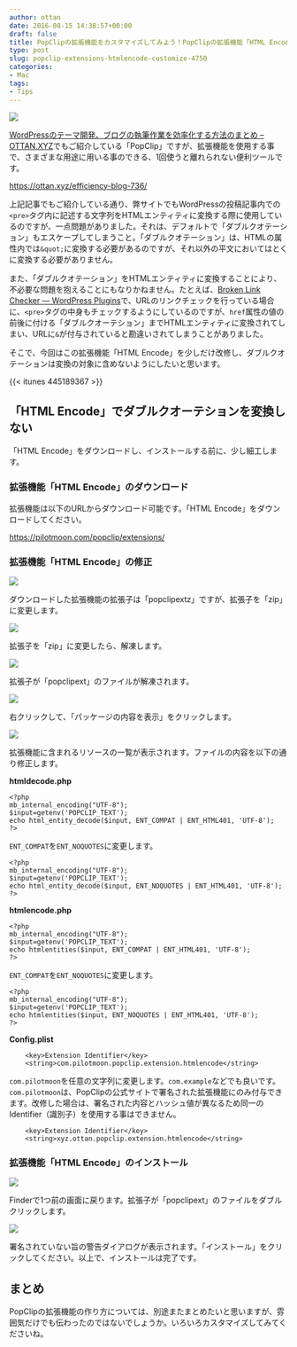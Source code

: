 ```yaml
---
author: ottan
date: 2016-08-15 14:38:57+00:00
draft: false
title: PopClipの拡張機能をカスタマイズしてみよう！PopClipの拡張機能「HTML Encode」でダブルクオーテションを変換しないようにする
type: post
slug: popclip-extensions-htmlencode-customize-4750
categories:
- Mac
tags:
- Tips
---
```


![](/uploads/2016/08/160815-57b1cdb6742b8.png)






[WordPressのテーマ開発、ブログの執筆作業を効率化する方法のまとめ – OTTAN.XYZ](/efficiency-blog-736/)でもご紹介している「PopClip」ですが、拡張機能を使用する事で、さまざまな用途に用いる事のできる、1回使うと離れられない便利ツールです。



https://ottan.xyz/efficiency-blog-736/



上記記事でもご紹介している通り、弊サイトでもWordPressの投稿記事内での`<pre>`タグ内に記述する文字列をHTMLエンティティに変換する際に使用しているのですが、一点問題がありました。それは、デフォルトで「ダブルクオテーション」もエスケープしてしまうこと。「ダブルクオテーション」は、HTMLの属性内では`&quot;`に変換する必要があるのですが、それ以外の平文においてはとくに変換する必要がありません。





また、「ダブルクオテーション」をHTMLエンティティに変換することにより、不必要な問題を抱えることにもなりかねません。たとえば、[Broken Link Checker — WordPress Plugins](https://ja.wordpress.org/plugins/broken-link-checker/)で、URLのリンクチェックを行っている場合に、`<pre>`タグの中身もチェックするようにしているのですが、`href`属性の値の前後に付ける「ダブルクオーテション」までHTMLエンティティに変換されてしまい、URLに`&`が付与されていると勘違いされてしまうことがありました。





そこで、今回はこの拡張機能「HTML Encode」を少しだけ改修し、ダブルクオテーションは変換の対象に含めないようにしたいと思います。



{{< itunes 445189367 >}}



## 「HTML Encode」でダブルクオーテションを変換しない





「HTML Encode」をダウンロードし、インストールする前に、少し細工します。





### 拡張機能「HTML Encode」のダウンロード





拡張機能は以下のURLからダウンロード可能です。「HTML Encode」をダウンロードしてください。



https://pilotmoon.com/popclip/extensions/



### 拡張機能「HTML Encode」の修正





![](/uploads/2016/08/160815-57b1d241f15bd.png)






ダウンロードした拡張機能の拡張子は「popclipextz」ですが、拡張子を「zip」に変更します。





![](/uploads/2016/08/160815-57b1d24961951.png)






拡張子を「zip」に変更したら、解凍します。





![](/uploads/2016/08/160815-57b1d24fc6305.png)






拡張子が「popclipext」のファイルが解凍されます。





![](/uploads/2016/08/160815-57b1d25a4d20a.png)






右クリックして、「パッケージの内容を表示」をクリックします。





![](/uploads/2016/08/160815-57b1d26341315.png)






拡張機能に含まれるリソースの一覧が表示されます。ファイルの内容を以下の通り修正します。





**htmldecode.php**




    
    <?php
    mb_internal_encoding("UTF-8");
    $input=getenv('POPCLIP_TEXT');
    echo html_entity_decode($input, ENT_COMPAT | ENT_HTML401, 'UTF-8');
    ?>





`ENT_COMPAT`を`ENT_NOQUOTES`に変更します。




    
    <?php
    mb_internal_encoding("UTF-8");
    $input=getenv('POPCLIP_TEXT');
    echo html_entity_decode($input, ENT_NOQUOTES | ENT_HTML401, 'UTF-8');
    ?>





**htmlencode.php**




    
    <?php
    mb_internal_encoding("UTF-8");
    $input=getenv('POPCLIP_TEXT');
    echo htmlentities($input, ENT_COMPAT | ENT_HTML401, 'UTF-8');
    ?>





`ENT_COMPAT`を`ENT_NOQUOTES`に変更します。




    
    <?php
    mb_internal_encoding("UTF-8");
    $input=getenv('POPCLIP_TEXT');
    echo htmlentities($input, ENT_NOQUOTES | ENT_HTML401, 'UTF-8');
    ?>



**Config.plist**


    
    	<key>Extension Identifier</key>
    	<string>com.pilotmoon.popclip.extension.htmlencode</string>
    





`com.pilotmoon`を任意の文字列に変更します。`com.example`などでも良いです。`com.pilotmoon`は、PopClipの公式サイトで署名された拡張機能にのみ付与できます。改修した場合は、署名された内容とハッシュ値が異なるため同一のIdentifier（識別子）を使用する事はできません。




    
    	<key>Extension Identifier</key>
    	<string>xyz.ottan.popclip.extension.htmlencode</string>





### 拡張機能「HTML Encode」のインストール





![](/uploads/2016/08/160815-57b1d27948961.png)






Finderで1つ前の画面に戻ります。拡張子が「popclipext」のファイルをダブルクリックします。





![](/uploads/2016/08/160815-57b1d28351e4b.png)






署名されていない旨の警告ダイアログが表示されます。「インストール」をクリックしてください。以上で、インストールは完了です。





## まとめ





PopClipの拡張機能の作り方については、別途またまとめたいと思いますが、雰囲気だけでも伝わったのではないでしょうか。いろいろカスタマイズしてみてくださいね。
